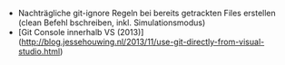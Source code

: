- Nachträgliche git-ignore Regeln bei bereits getrackten Files erstellen (clean Befehl bschreiben, inkl. Simulationsmodus)
- [Git Console innerhalb VS (2013)] (http://blog.jessehouwing.nl/2013/11/use-git-directly-from-visual-studio.html)
